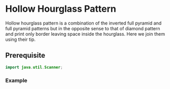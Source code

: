 # Hollow Hourglass Pattern
Hollow hourglass pattern is a combination of the inverted full pyramid and full pyramid patterns but in the opposite sense to that of diamond pattern and print only border leaving space inside the hourglass. Here we join them using their tip.
## Prerequisite
```java
import java.util.Scanner;
```
### Example
```

```